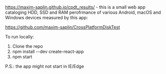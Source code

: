 https://maxim-saplin.github.io/cpdt_results/ - this is a small web app cataloging HDD, SSD and RAM perofrmance of various Android, macOS and Windows devices measured by this app:

https://github.com/maxim-saplin/CrossPlatformDiskTest

To run locally:
1. Clone the repo
2. npm install --dev create-react-app
3. npm start

P.S.: the app might not start in IE/Edge
